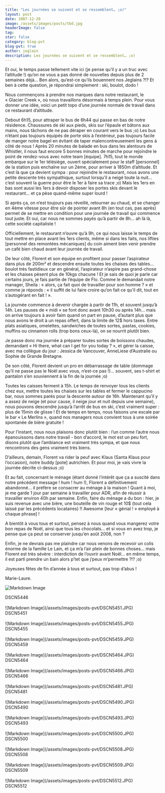 ```yaml
---
title: "Les journées se suivent et se ressemblent… ;o)"
layout: post
date: 2007-12-20
image: /assets/images/posts/tbd.jpg
headerImage: false
tag:
star: false
category: blog-pvt
blog-pvt: true
author: jeglain
description: Les journées se suivent et se ressemblent… ;o)
---
```

Et oui, le temps passe tellement vite ici (je pense qu’il y a un truc
avec l’altitude !) qu’on ne vous a pas donné de nouvelles depuis
plus de 2 semaines déjà… Ben alors, qu’est-ce qu’ils bouennent
nos Jeglains ?!? Et ben à cette question, je répondrai simplement :
ski, boulot, dodo !

Nous commençons à prendre nos marques dans notre restaurant, le
« Glacier Creek », où nous travaillons désormais à temps plein.
Pour vous donner une idée, voici un petit topo d’une journée normale
de travail dans ce restaurant d’altitude.

Debout 6h15, pour attraper le bus de 6h44 qui passe en bas de notre
résidence. Chaussures de ski aux pieds, skis sur l’épaule et bâtons
aux mains, nous tâchons de ne pas déraper en courant vers le bus ;o)
Les bus n’étant pas toujours équipés de porte skis à
l’extérieur, pas toujours facile de manger notre bagel en évitant de
taper malencontreusement les gens à côté de nous ! Après 20 minutes
de balade en bus dans les alentours de Whistler, il nous faut encore 5
bonnes minutes de marche pour rejoindre le point de rendez-vous avec
notre team [équipe]. 7h15, tout le monde embarque sur le 1er
télésiège, ouvert spécialement pour le staff [personnel] de la
station puis enchaîne sur un 2ème, pour arriver à 1850m d’altitude.
Et c’est là que ça devient sympa : pour rejoindre le restaurant,
nous avons une petite descente très sympathique, surtout lorsqu’il a
neigé toute la nuit… c’est souvent la guerre pour être le 1er à
faire sa trace ;o) Mais les 1ers en bas sont aussi les 1ers à devoir
disposer les portes skis devant le restaurant… et ça pèse
quand-même super lourd !

Si après ça, on n’est toujours pas réveillé, retourner au chaud,
et se changer en 4ème vitesse pour être sûr de pointer avant 8h (en
tout cas, pas après) permet de se mettre en condition pour une journée
de travail qui commence tout juste. Et oui, car nous ne sommes payés
qu’à partir de 8h… ah là là, cette société capitaliste !

Officiellement, le restaurant n’ouvre qu’à 9h, ce qui nous laisse
le temps de tout mettre en place avant les 1ers clients, même si dans
les faits, nos lifties [personnel des remontées mécaniques] du coin
aiment bien venir prendre un café bien chaud avant leur journée de
travail.

De leur côté, Florent et son équipe en profitent pour passer
l’aspirateur dans plus de 200m² et descendre ensuite toutes les
chaises des tables… boulot très fastidieux car en général,
l’aspirateur n’aspire pas grand-chose et les chaises pèsent plus de
10kgs chacune ! Et je sais de quoi je parle car certains jours, je fais
partie de l’équipe de Flo. Comme le demandait notre manager,
Sheila : « alors, ça fait quoi de travailler pour son homme ? »
et comme je réponds : « il suffit de lui faire croire qu’on fait
ce qu’il dit, tout en s’autogérant en fait ! ».

La journée commence à devenir chargée à partir de 11h, et souvent
jusqu’à 14h. Les pauses de « midi » se font donc avant 10h30 ou
après 14h… mais on arrive toujours à avoir faim quand on part en
pause, d’autant plus que nous avons le droit à un repas offert, dans
la limite de 12$ hors taxes. Entre plats asiatiques, omelettes,
sandwiches de toutes sortes, pastas, cookies, muffins ou cinnamon rolls
(trop bons ceux-là), on se nourrit plutôt bien.

Je passe donc ma journée à préparer toutes sortes de boissons
chaudes, demandant « Hi there, what can I get for you today ? », et
gérer la caisse, avec ma collègue du jour : Jessica de Vancouver,
AnneLiese d’Australie ou Sophie de Grande Bretagne.

De son côté, Florent devient un pro en débarrassage de table (dommage
qu’il ne passe pas le Noël avec vous, n’est-ce pas !)… souvent,
ses t-shirt et pantalon s’en souviennent à la fin de la journée ;o)

Toutes les caisses ferment à 15h. Le temps de renvoyer tous les clients
chez eux, mettre toutes les chaises sur les tables et fermer le
cappucino bar, nous sommes parés pour la descente autour de 16h.
Maintenant qu’il y a assez de neige (et pour cause, il neige jour et
nuit depuis une semaine), nous pouvons descendre jusqu’à l’arrêt
de bus en ski, c’est vraiment super : plus de 15min de glisse ! Et
de temps en temps, nous faisons une escale par le bar « Le
Merlins », quand nos managers nous convient tous à une soirée
spontanée de bière gratuite ! 

Pour l’instant, nous nous plaisons donc plutôt bien : l’un comme
l’autre nous épanouissons dans notre travail - bon d’accord, le mot
est un peu fort, disons plutôt que l’ambiance est vraiment très
sympa, et que nous rencontrons des gens vraiment très biens.

D’ailleurs, demain, Florent va rider la peuf avec Klaus (Santa Klaus
pour l’occasion), notre buddy [pote] autrichien. Et pour moi, je vais
vivre la journée décrite ci-dessus ;o)

Et au fait, concernant le ménage (étant donné l’intérêt que ça a
suscité dans notre précédent message ! hum ! hum !), Florent a
définitivement abandonné… il préfère se consacrer au ménage à la
maison ! Quant à moi, je me garde 1 jour par semaine à travailler
pour ADR, afin de réussir à travailler environ 40h par semaine. Enfin,
faire du ménage a du bon : hier, je suis revenue avec une bière, une
bouteille de vin rouge et 10$ (tout cela laissé par les précédents
locataires) !! Awesome [leur « génial ! » employé à chaque
phrase] !

A bientôt à vous tous et surtout, pensez à nous quand vous mangerez
votre bon repas de Noël, ainsi que tous les chocolats… et si vous en
avez trop, je pense que ça peut se conserver jusqu’en août 2008,
non ? 

Enfin, je ne devrais pas me plaindre car nous venons de recevoir un
colis énorme de la famille Le Lain, et ça m’a l’air plein de
bonnes choses… mais Florent est très sévère : interdiction de
l’ouvrir avant Noël… en même temps, il est parti prendre un bain
alors p’tet que j’peux m’permettre ?!? ;o)

Joyeuses fêtes de fin d’année à tous et surtout, pas trop
d’abus !

Marie-Laure.

![Markdown Image](/assets/images/posts-pvt/DSCN5446.JPG)
<figcaption class="caption">DSCN5446</figcaption>
<br>
![Markdown Image](/assets/images/posts-pvt/DSCN5451.JPG)
<figcaption class="caption">DSCN5451</figcaption>
<br>
![Markdown Image](/assets/images/posts-pvt/DSCN5455.JPG)
<figcaption class="caption">DSCN5455</figcaption>
<br>
![Markdown Image](/assets/images/posts-pvt/DSCN5459.JPG)
<figcaption class="caption">DSCN5459</figcaption>
<br>
![Markdown Image](/assets/images/posts-pvt/DSCN5464.JPG)
<figcaption class="caption">DSCN5464</figcaption>
<br>
![Markdown Image](/assets/images/posts-pvt/DSCN5466.JPG)
<figcaption class="caption">DSCN5466</figcaption>
<br>
![Markdown Image](/assets/images/posts-pvt/DSCN5481.JPG)
<figcaption class="caption">DSCN5481</figcaption>
<br>
![Markdown Image](/assets/images/posts-pvt/DSCN5490.JPG)
<figcaption class="caption">DSCN5490</figcaption>
<br>
![Markdown Image](/assets/images/posts-pvt/DSCN5493.JPG)
<figcaption class="caption">DSCN5493</figcaption>
<br>
![Markdown Image](/assets/images/posts-pvt/DSCN5500.JPG)
<figcaption class="caption">DSCN5500</figcaption>
<br>
![Markdown Image](/assets/images/posts-pvt/DSCN5508.JPG)
<figcaption class="caption">DSCN5508</figcaption>
<br>
![Markdown Image](/assets/images/posts-pvt/DSCN5509.JPG)
<figcaption class="caption">DSCN5509</figcaption>
<br>
![Markdown Image](/assets/images/posts-pvt/DSCN5512.JPG)
<figcaption class="caption">DSCN5512</figcaption>
<br>
